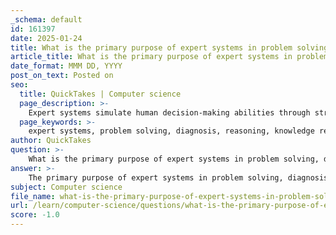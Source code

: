 ```yaml
---
_schema: default
id: 161397
date: 2025-01-24
title: What is the primary purpose of expert systems in problem solving, diagnosis, and reasoning?
article_title: What is the primary purpose of expert systems in problem solving, diagnosis, and reasoning?
date_format: MMM DD, YYYY
post_on_text: Posted on
seo:
  title: QuickTakes | Computer science
  page_description: >-
    Expert systems simulate human decision-making abilities through structured knowledge representation and inference, aiding in problem solving, diagnosis, and reasoning across various domains.
  page_keywords: >-
    expert systems, problem solving, diagnosis, reasoning, knowledge representation, inference engine, medical diagnosis, automation, structured approach, decision-making, logical reasoning, forward chaining, backward chaining, decision support
author: QuickTakes
question: >-
    What is the primary purpose of expert systems in problem solving, diagnosis, and reasoning?
answer: >-
    The primary purpose of expert systems in problem solving, diagnosis, and reasoning is to simulate the decision-making abilities of human experts by utilizing a structured approach to knowledge representation and inference. Expert systems are designed to analyze complex data and provide solutions or recommendations based on a set of rules and a knowledge base that encapsulates expert knowledge in a specific domain.\n\n1. **Problem Solving**: Expert systems employ inference engines that utilize rules and facts stored in a knowledge base to solve problems. They can process information and apply logical reasoning to arrive at conclusions or solutions that would typically require human expertise. For instance, in medical diagnosis, an expert system can analyze symptoms and medical history to suggest possible conditions and treatments.\n\n2. **Diagnosis**: In fields such as medicine, engineering, and troubleshooting, expert systems can assist in diagnosing issues by comparing input data against established knowledge. They can identify patterns and anomalies that may not be immediately apparent to human practitioners. This capability enhances diagnostic accuracy and can lead to better patient outcomes or more efficient problem resolution.\n\n3. **Reasoning**: Expert systems utilize various reasoning techniques, such as forward chaining and backward chaining, to derive conclusions from the available knowledge. Forward chaining starts with known facts and applies inference rules to extract more data until a goal is reached, while backward chaining works backward from a goal to determine which facts must be true to support that goal. This logical reasoning process allows expert systems to provide explanations for their conclusions, making them valuable tools for decision support.\n\nIn summary, expert systems enhance problem-solving and diagnostic processes by leveraging structured knowledge and reasoning capabilities, ultimately improving efficiency and accuracy in various applications.
subject: Computer science
file_name: what-is-the-primary-purpose-of-expert-systems-in-problem-solving-diagnosis-and-reasoning.md
url: /learn/computer-science/questions/what-is-the-primary-purpose-of-expert-systems-in-problem-solving-diagnosis-and-reasoning
score: -1.0
---
```


&nbsp;
